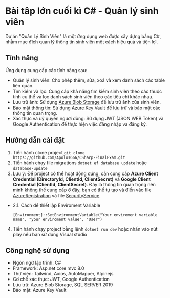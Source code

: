 ﻿# Bài tâp lớn cuối kì C# - Quản lý sinh viên
Dự án "Quản Lý Sinh Viên" là một ứng dụng web được xây dựng bằng C#, nhằm mục đích quản lý thông tin sinh viên một cách hiệu quả và tiện lợi.

## Tính năng
Ứng dụng cung cấp các tính năng sau:
- Quản lý sinh viên: Cho phép thêm, sửa, xoá và xem danh sách các table liên quan.
- Tìm kiếm và lọc: Cung cấp khả năng tìm kiếm sinh viên theo các thuộc tính cụ thể và lọc danh sách sinh viên theo các tiêu chí khác nhau.
- Lưu trữ ảnh: Sử dụng [Azure Blob Storage](https://azure.microsoft.com/en-us/products/storage/blobs) để lưu trữ ảnh của sinh viên.
- Bảo mật thông tin: Sử dụng [Azure Key Vault](https://azure.microsoft.com/en-us/products/key-vault) để lưu trữ và bảo mật các thông tin quan trọng.
- Xác thực và uỷ quyền người dùng: Sử dụng JWT (JSON WEB Token) và Google Authentication để thực hiện việc đăng nhập và đăng ký.

## Hướng dẫn cài đặt
1. Tiến hành clone project
`git clone https://github.com/Apolos666/CSharp-FinalExam.git`
2. Tiến hành chạy file migrations `dotnet ef database update` hoặc `database-update`
3. Lưu ý: Để project có thể hoạt động đúng, cần cung cấp **Azure Client Credential (DirectoryId, ClientId, ClientSecret)** và **Google Client Credential (ClientId, ClientSecret)**. Đây là thông tin quan trọng nên mình không thể cung cấp ở đây, bạn có thể tự tạo và điền vào file [AzureRegistration](https://github.com/Apolos666/CSharp-FinalExam/blob/main/Services/ServicesRegistration/AzureRegistration.cs) và file [SecurityService](https://github.com/Apolos666/CSharp-FinalExam/blob/main/Services/ServicesRegistration/SecurityService.cs)
  - 2.1. Cách để thiết lập Enviroment Variable
      ```
      [Environment]::SetEnvironmentVariable("Your enviroment variable name", "your enviroment value", "User")
      ```
4. Tiến hành chạy project bằng lệnh `dotnet run dev` hoặc nhấn vào nút play nếu bạn sử dụng Visual studio

## Công nghệ sử dụng
- Ngôn ngữ lập trình: C#
- Framework: Asp.net core mvc 8.0
- Thư viện: Tailwind, Axios, AutoMapper, Alpinejs
- Cơ chế xác thực: JWT, Google Authentication
- Lưu trữ: Azure Blob Storage, SQL SERVER 2019
- Bảo mật: Azure Key Vault
